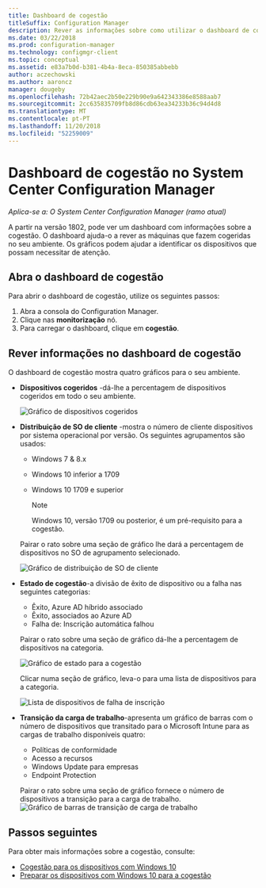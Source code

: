 ```yaml
---
title: Dashboard de cogestão
titleSuffix: Configuration Manager
description: Rever as informações sobre como utilizar o dashboard de cogestão.
ms.date: 03/22/2018
ms.prod: configuration-manager
ms.technology: configmgr-client
ms.topic: conceptual
ms.assetid: e83a7b0d-b381-4b4a-8eca-850385abbebb
author: aczechowski
ms.author: aaroncz
manager: dougeby
ms.openlocfilehash: 72b42aec2b50e229b90e9a642343386e8588aab7
ms.sourcegitcommit: 2cc635835709fb8d86cdb63ea34233b36c94d4d8
ms.translationtype: MT
ms.contentlocale: pt-PT
ms.lasthandoff: 11/20/2018
ms.locfileid: "52259009"
---
```

# <a name="co-management-dashboard-in-system-center-configuration-manager"></a>Dashboard de cogestão no System Center Configuration Manager
*Aplica-se a: O System Center Configuration Manager (ramo atual)*

A partir na versão 1802, pode ver um dashboard com informações sobre a cogestão. O dashboard ajuda-o a rever as máquinas que fazem cogeridas no seu ambiente. Os gráficos podem ajudar a identificar os dispositivos que possam necessitar de atenção.<!--1356648-->

## <a name="open-the-co-management-dashboard"></a>Abra o dashboard de cogestão
Para abrir o dashboard de cogestão, utilize os seguintes passos: 

1. Abra a consola do Configuration Manager. 
2. Clique nas **monitorização** nó. 
3. Para carregar o dashboard, clique em **cogestão**.

## <a name="reviewing-information-in-the-co-management-dashboard"></a>Rever informações no dashboard de cogestão

O dashboard de cogestão mostra quatro gráficos para o seu ambiente. 

- **Dispositivos cogeridos** -dá-lhe a percentagem de dispositivos cogeridos em todo o seu ambiente.

    ![Gráfico de dispositivos cogeridos](media\co-management-dashboard\Percent-Co-managed-graph.PNG)

- **Distribuição de SO de cliente** -mostra o número de cliente dispositivos por sistema operacional por versão. Os seguintes agrupamentos são usados: </br>
    - Windows 7 & 8.x
    - Windows 10 inferior a 1709
    - Windows 10 1709 e superior

         > [!NOTE] 
         > Windows 10, versão 1709 ou posterior, é um pré-requisito para a cogestão.

     Pairar o rato sobre uma seção de gráfico lhe dará a percentagem de dispositivos no SO de agrupamento selecionado.

     ![Gráfico de distribuição de SO de cliente](media\co-management-dashboard\Co-management-OS-distribution-graph.PNG)

- **Estado de cogestão**-a divisão de êxito de dispositivo ou a falha nas seguintes categorias:
    - Êxito, Azure AD híbrido associado
    - Êxito, associados ao Azure AD
    - Falha de: Inscrição automática falhou
    
     Pairar o rato sobre uma seção de gráfico dá-lhe a percentagem de dispositivos na categoria. 

     ![Gráfico de estado para a cogestão](media\co-management-dashboard\Co-management-status-graph.PNG)

     Clicar numa seção de gráfico, leva-o para uma lista de dispositivos para a categoria.
 
     ![Lista de dispositivos de falha de inscrição](media\co-management-dashboard\Enrollment-Failure_Device-List.PNG)


- **Transição da carga de trabalho**-apresenta um gráfico de barras com o número de dispositivos que transitado para o Microsoft Intune para as cargas de trabalho disponíveis quatro:
    - Políticas de conformidade
    - Acesso a recursos
    - Windows Update para empresas
    - Endpoint Protection

     Pairar o rato sobre uma seção de gráfico fornece o número de dispositivos a transição para a carga de trabalho. 
     ![Gráfico de barras de transição de carga de trabalho](media\co-management-dashboard\Workload-Transition.PNG)


## <a name="next-steps"></a>Passos seguintes

Para obter mais informações sobre a cogestão, consulte:
 - [Cogestão para os dispositivos com Windows 10](/sccm/core/clients/manage/co-management-overview)
 - [Preparar os dispositivos com Windows 10 para a cogestão](/sccm/core/clients/manage/co-management-prepare)

    
